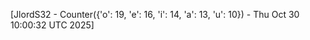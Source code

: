 
[JlordS32 - Counter({'o': 19, 'e': 16, 'i': 14, 'a': 13, 'u': 10}) - Thu Oct 30 10:00:32 UTC 2025]
